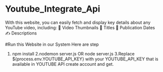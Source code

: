 # Youtube_Integrate_Api

With this website, you can easily fetch and display key details about any YouTube video, including: 📸 Video Thumbnails 📝 Titles 📅 Publication Dates ✍️ Descriptions

#Run this Website in our System
Here are step

1. npm install
   2.nodemon server.js OR node server.js
   3.Replace ${process.env.YOUTUBE_API_KEY} with your YOUTUBE_API_KEY that is available in YOUTUBE API create account and get.
